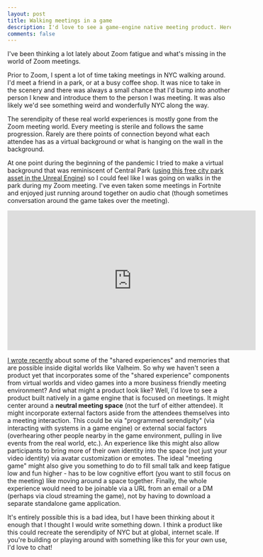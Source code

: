 ```yaml
---
layout: post
title: Walking meetings in a game
description: I'd love to see a game-engine native meeting product. Here's why.
comments: false
--- 
```


I've been thinking a lot lately about Zoom fatigue and what's missing in the world of Zoom meetings. 

Prior to Zoom, I spent a lot of time taking meetings in NYC walking around. I'd meet a friend in a park, or at a busy coffee shop. It was nice to take in the scenery and there was always a small chance that I'd bump into another person I knew and introduce them to the person I was meeting. It was also likely we'd see something weird and wonderfully NYC along the way.

The serendipity of these real world experiences is mostly gone from the Zoom meeting world. Every meeting is sterile and follows the same progression. Rarely are there points of connection beyond what each attendee has as a virtual background or what is hanging on the wall in the background.

At one point during the beginning of the pandemic I tried to make a virtual background that was reminiscent of Central Park ([using this free city park asset in the Unreal Engine](https://www.unrealengine.com/en-US/blog/free-city-park-environment-collection-now-available?sessionInvalidated=true)) so I could feel like I was going on walks in the park during my Zoom meeting. I've even taken some meetings in Fortnite and enjoyed just running around together on audio chat (though sometimes conversation around the game takes over the meeting).

<iframe width="560" height="315" src="https://www.youtube.com/embed/oag6maK5_1o" frameborder="0" allow="accelerometer; autoplay; clipboard-write; encrypted-media; gyroscope; picture-in-picture" allowfullscreen></iframe>

[I wrote recently](2021/02/21/valheim.html) about some of the "shared experiences" and memories that are possible inside digital worlds like Valheim. So why we haven't seen a product yet that incorporates some of the "shared experience" components from virtual worlds and video games into a more business friendly meeting environment? And what might a product look like? Well, I'd love to see a product built natively in a game engine that is focused on meetings. It might center around a **neutral meeting space** (not the turf of either attendee). It might incorporate external factors aside from the attendees themselves into a meeting interaction. This could be via "programmed serendipity" (via interacting with systems in a game engine) or external social factors (overhearing other people nearby in the game environment, pulling in live events from the real world, etc.). An experience like this might also allow participants to bring more of their own identity into the space (not just your video identity) via avatar customization or emotes. The ideal "meeting game" might also give you something to do to fill small talk and keep fatigue low and fun higher - has to be low cognitive effort (you want to still focus on the meeting) like moving around a space together. Finally, the whole experience would need to be joinable via a URL from an email or a DM (perhaps via cloud streaming the game), not by having to download a separate standalone game application.

It's entirely possible this is a bad idea, but I have been thinking about it enough that I thought I would write something down. I think a product like this could recreate the serendipity of NYC but at global, internet scale. If you're building or playing around with something like this for your own use, I'd love to chat!